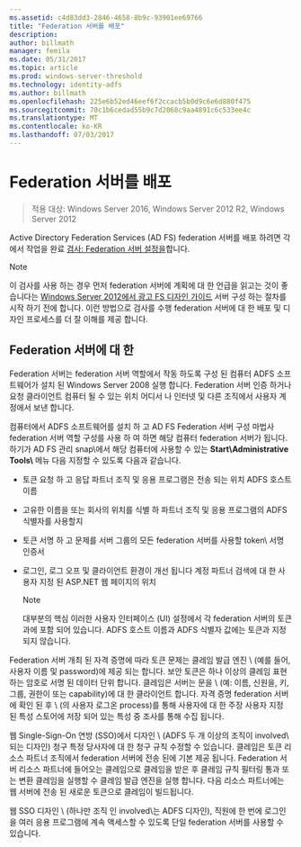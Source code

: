 ```yaml
---
ms.assetid: c4d83dd3-2846-4658-8b9c-93901ee69766
title: "Federation 서버를 배포"
description: 
author: billmath
manager: femila
ms.date: 05/31/2017
ms.topic: article
ms.prod: windows-server-threshold
ms.technology: identity-adfs
ms.author: billmath
ms.openlocfilehash: 225e6b52ed46eef6f2ccacb5b0d9c6e6d880f475
ms.sourcegitcommit: 70c1b6cedad55b9c7d2068c9aa4891c6c533ee4c
ms.translationtype: MT
ms.contentlocale: ko-KR
ms.lasthandoff: 07/03/2017
---
```

# <a name="deploying-federation-servers"></a>Federation 서버를 배포

>적용 대상: Windows Server 2016, Windows Server 2012 R2, Windows Server 2012

Active Directory Federation Services \(AD FS\) federation 서버를 배포 하려면 각에서 작업을 완료 [검사: Federation 서버 설정을](Checklist--Setting-Up-a-Federation-Server.md)합니다.  
  
> [!NOTE]  
> 이 검사를 사용 하는 경우 먼저 federation 서버에 계획에 대 한 언급을 읽고는 것이 좋습니다는 [Windows Server 2012에서 광고 FS 디자인 가이드](https://technet.microsoft.com/library/dd807036.aspx) 서버 구성 하는 절차를 시작 하기 전에 합니다. 이런 방법으로 검사를 수행 federation 서버에 대 한 배포 및 디자인 프로세스를 더 잘 이해를 제공 합니다.  
  
## <a name="about-federation-servers"></a>Federation 서버에 대 한  
Federation 서버는 federation 서버 역할에서 작동 하도록 구성 된 컴퓨터 ADFS 소프트웨어가 설치 된 Windows Server 2008 실행 합니다. Federation 서버 인증 하거나 요청 클라이언트 컴퓨터 될 수 있는 위치 어디서 나 인터넷 및 다른 조직에서 사용자 계정에서 보낸 합니다.  
  
컴퓨터에서 ADFS 소프트웨어를 설치 하 고 AD FS Federation 서버 구성 마법사 federation 서버 역할 구성를 사용 하 여 하면 해당 컴퓨터 federation 서버가 됩니다. 하기가 AD FS 관리 snap\에서 해당 컴퓨터에 사용할 수 있는 **Start\\Administrative Tools\\** 메뉴 다음 지정할 수 있도록 다음과 같습니다.  
  
-   토큰 요청 하 고 응답 파트너 조직 및 응용 프로그램은 전송 되는 위치 ADFS 호스트 이름  
  
-   고유한 이름을 또는 회사의 위치를 식별 하 파트너 조직 및 응용 프로그램의 ADFS 식별자를 사용할지  
  
-   토큰 서명 하 고 문제를 서버 그룹의 모든 federation 서버를 사용할 token\ 서명 인증서  
  
-   로그인, 로그 오프 및 클라이언트 환경이 개선 됩니다 계정 파트너 검색에 대 한 사용자 지정 된 ASP.NET 웹 페이지의 위치  
  
    > [!NOTE]  
    > 대부분의 핵심 이러한 사용자 인터페이스 \(UI\) 설정에서 각 federation 서버의 토큰과에 포함 되어 있습니다. ADFS 호스트 이름과 ADFS 식별자 값에는 토큰과 지정 되지 않습니다.  
  
Federation 서버 개최 된 자격 증명에 따라 토큰 문제는 클레임 발급 엔진 \ (예를 들어, 사용자 이름 및 password\)에 제공 되는 합니다. 보안 토큰은 하나 이상의 클레임 표현 하는 암호로 서명 된 데이터 단위 합니다. 클레임은 서버는 문을 \ (예: 이름, 신원을, 키, 그룹, 권한이 또는 capability\)에 대 한 클라이언트 합니다. 자격 증명 federation 서버에 확인 된 후 \ (의 사용자 로그온 process\)를 통해 사용자에 대 한 주장 사용자 지정 된 특성 스토어에 저장 되어 있는 특성 중 조사를 통해 수집 됩니다.  
  
웹 Single\-Sign\-On 연방 \(SSO\)에서 디자인 \ (ADFS 두 개 이상의 조직이 involved\ 되는 디자인) 청구 특정 당사자에 대 한 청구 규칙 수정할 수 있습니다. 클레임은 토큰 리소스 파트너 조직에서 federation 서버에 전송 된에 기본 제공 됩니다. Federation 서버 리소스 파트너에 들어오는 클레임으로 클레임을 받은 후 클레임 규칙 필터링 통과 또는 변환 클레임을 실행할 수 클레임 발급 엔진을 실행 합니다. 다음 리소스 파트너에는 웹 서버에 전송 된 새로운 토큰으로 클레임이 빌드됩니다.  
  
웹 SSO 디자인 \ (하나만 조직 인 involved\는 ADFS 디자인), 직원에 한 번에 로그인을 여러 응용 프로그램에 계속 액세스할 수 있도록 단일 federation 서버를 사용할 수 있습니다.  
  
